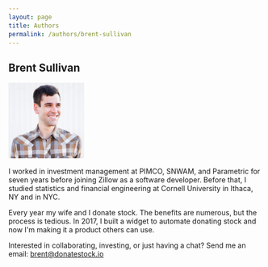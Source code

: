 ```yaml
---
layout: page
title: Authors
permalink: /authors/brent-sullivan
---
```


Brent Sullivan
---

<img src="/img/brent-sullivan.png" alt="A picture, actually my engagement photo, of Brent Sullivan, a nice fellow." height="150" width="150">

I worked in investment management at PIMCO, SNWAM, and Parametric for seven years before joining Zillow as a software developer. Before that, I studied statistics and financial engineering at Cornell University in Ithaca, NY and in NYC.

Every year my wife and I donate stock. The benefits are numerous, but the process is tedious. In 2017, I built a widget to automate donating stock and now I'm making it a product others can use.

Interested in collaborating, investing, or just having a chat? Send me an email: <brent@donatestock.io>